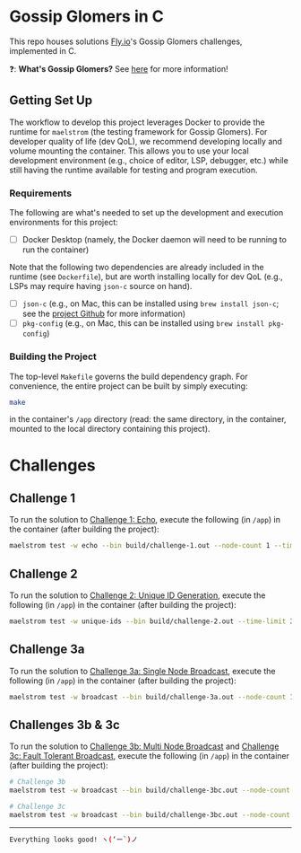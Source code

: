 # Gossip Glomers in C

This repo houses solutions [Fly.io](https://fly.io/)'s Gossip Glomers challenges, implemented in C.

❓: **What's Gossip Glomers?** See [here](https://fly.io/blog/gossip-glomers/) for more information!


## Getting Set Up

The workflow to develop this project leverages Docker to provide the runtime for `maelstrom` (the testing framework for Gossip Glomers). For developer quality of life (dev QoL), we recommend developing locally and volume mounting
the container. This allows you to use your local development environment (e.g., choice of editor, LSP, debugger, etc.) while still having the runtime available for testing and program execution.

### Requirements

The following are what's needed to set up the development and execution environments for this project:

- [ ] Docker Desktop (namely, the Docker daemon will need to be running to run the container)

Note that the following two dependencies are already included in the runtime (see `Dockerfile`), but are worth installing locally for dev QoL (e.g., LSPs may require having `json-c` source on hand).

- [ ] `json-c` (e.g., on Mac, this can be installed using `brew install json-c`; see the [project Github](https://github.com/json-c/json-c) for more information)
- [ ] `pkg-config` (e.g., on Mac, this can be installed using `brew install pkg-config`) 

### Building the Project

The top-level `Makefile` governs the build dependency graph. For convenience, the entire project can be built by simply executing:

```bash
make
```

in the container's `/app` directory (read: the same directory, in the container, mounted to the local directory containing this project).


# Challenges

## Challenge 1

To run the solution to [Challenge 1: Echo](https://fly.io/dist-sys/1/), execute the following (in `/app`) in the container (after building the project):

```bash
maelstrom test -w echo --bin build/challenge-1.out --node-count 1 --time-limit 10
```

## Challenge 2

To run the solution to [Challenge 2: Unique ID Generation](https://fly.io/dist-sys/2/), execute the following (in `/app`) in the container (after building the project):

```bash
maelstrom test -w unique-ids --bin build/challenge-2.out --time-limit 30 --rate 1000 --node-count 3 --availability total --nemesis partition
```

## Challenge 3a

To run the solution to [Challenge 3a: Single Node Broadcast](https://fly.io/dist-sys/3a/), execute the following (in `/app`) in the container (after building the project):

```bash
maelstrom test -w broadcast --bin build/challenge-3a.out --node-count 1 --time-limit 20 --rate 10
```

## Challenges 3b & 3c

To run the solution to [Challenge 3b: Multi Node Broadcast](https://fly.io/dist-sys/3b/) and [Challenge 3c: Fault Tolerant Broadcast](https://fly.io/dist-sys/3c/), execute the following (in `/app`) in the container (after building the project):

```bash
# Challenge 3b
maelstrom test -w broadcast --bin build/challenge-3bc.out --node-count 5 --time-limit 20 --rate 10

# Challenge 3c
maelstrom test -w broadcast --bin build/challenge-3bc.out --node-count 5 --time-limit 20 --rate 10 --nemesis partition
```

---

```bash
Everything looks good! ヽ(‘ー`)ノ
```
